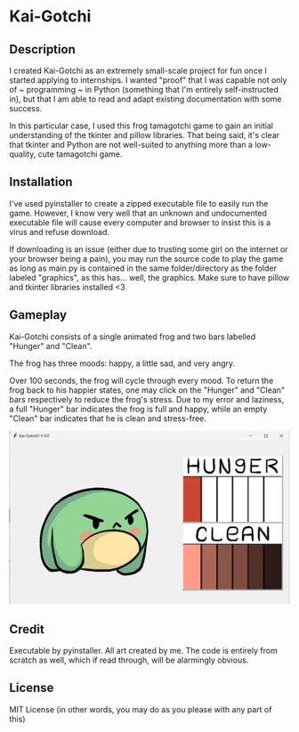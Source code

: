 # Kai-Gotchi

## Description

I created Kai-Gotchi as an extremely small-scale project for fun once I started applying to internships.
I wanted "proof" that I was capable not only of ~ programming ~ in Python (something that I'm entirely
self-instructed in), but that I am able to read and adapt existing documentation with some success.

In this particular case, I used this frog tamagotchi game to gain an initial understanding of the tkinter
and pillow libraries. That being said, it's clear that tkinter and Python are not well-suited to anything
more than a low-quality, cute tamagotchi game.

## Installation

I've used pyinstaller to create a zipped executable file to easily run the game. However, I know very well
that an unknown and undocumented executable file will cause every computer and browser to insist this is
a virus and refuse download.

If downloading is an issue (either due to trusting some girl on the internet or your browser being a pain),
you may run the source code to play the game as long as main.py is contained in the same folder/directory
as the folder labeled "graphics", as this has... well, the graphics. Make sure to have pillow and tkinter
libraries installed <3

## Gameplay

Kai-Gotchi consists of a single animated frog and two bars labelled "Hunger" and "Clean".

The frog has three moods: happy, a little sad, and very angry.

Over 100 seconds, the frog will cycle through every mood. To return the frog back to his happier states,
one may click on the "Hunger" and "Clean" bars respectively to reduce the frog's stress. Due to my error
and laziness, a full "Hunger" bar indicates the frog is full and happy, while an empty "Clean" bar indicates
that he is clean and stress-free.

![Angry-Stage Frog](https://github.com/two-piece-kai/Kai-Gotchi/blob/0d8a9b3302babcbb74b29239ecbd2994d93a18ca/docs/assets/angy.png?raw=true)

## Credit

Executable by pyinstaller.
All art created by me. The code is entirely from scratch as well, which if read through, will be alarmingly obvious.

## License

MIT License (in other words, you may do as you please with any part of this)
